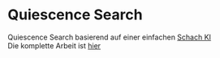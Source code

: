 # Quiescence Search
Quiescence Search basierend auf einer einfachen [Schach KI](https://github.com/felixwortmann/chess)
<br>
Die komplette Arbeit ist [hier](https://github.com/felixwortmann/quiescence_search/blob/main/latex/dokumentation.pdf) 
